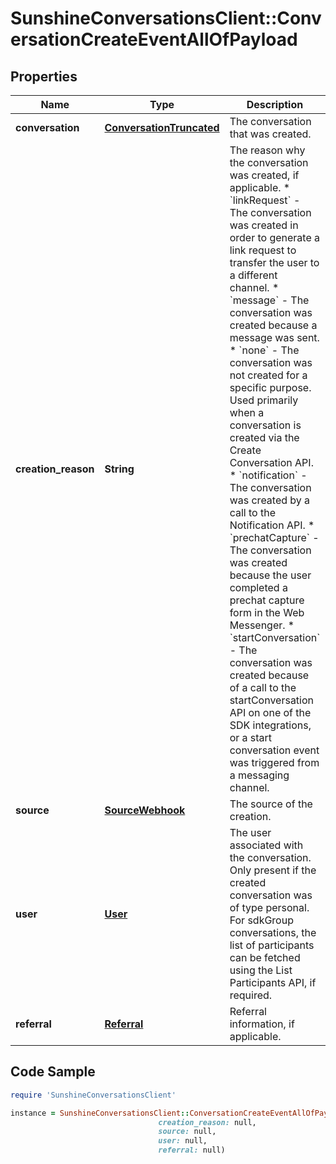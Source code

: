 # SunshineConversationsClient::ConversationCreateEventAllOfPayload

## Properties

Name | Type | Description | Notes
------------ | ------------- | ------------- | -------------
**conversation** | [**ConversationTruncated**](ConversationTruncated.md) | The conversation that was created. | [optional] 
**creation_reason** | **String** | The reason why the conversation was created, if applicable. * &#x60;linkRequest&#x60; - The conversation was created in order to generate a link request to transfer the user to a different channel. * &#x60;message&#x60; - The conversation was created because a message was sent. * &#x60;none&#x60; - The conversation was not created for a specific purpose. Used primarily when a conversation is created via the Create Conversation API. * &#x60;notification&#x60; - The conversation was created by a call to the Notification API. * &#x60;prechatCapture&#x60; - The conversation was created because the user completed a prechat capture form in the Web Messenger. * &#x60;startConversation&#x60; - The conversation was created because of a call to the startConversation API on one of the SDK integrations, or a start conversation event was triggered from a messaging channel.  | [optional] 
**source** | [**SourceWebhook**](SourceWebhook.md) | The source of the creation. | [optional] 
**user** | [**User**](User.md) | The user associated with the conversation. Only present if the created conversation was of type personal. For sdkGroup conversations, the list of participants can be fetched using the List Participants API, if required. | [optional] 
**referral** | [**Referral**](Referral.md) | Referral information, if applicable. | [optional] 

## Code Sample

```ruby
require 'SunshineConversationsClient'

instance = SunshineConversationsClient::ConversationCreateEventAllOfPayload.new(conversation: null,
                                 creation_reason: null,
                                 source: null,
                                 user: null,
                                 referral: null)
```


